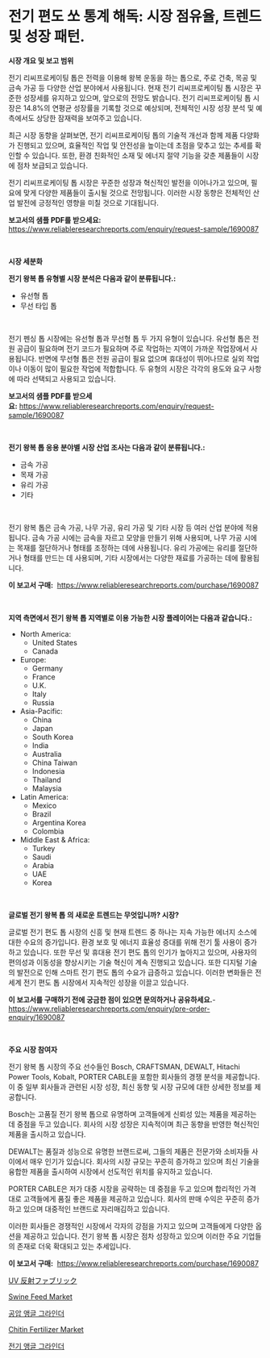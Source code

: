 <p><h1>전기 편도 쏘 통계 해독: 시장 점유율, 트렌드 및 성장 패턴.</h1></p><p><strong>시장 개요 및 보고 범위</strong></p>
<p><p>전기 리씨프로케이팅 톱은 전력을 이용해 왕복 운동을 하는 톱으로, 주로 건축, 목공 및 금속 가공 등 다양한 산업 분야에서 사용됩니다. 현재 전기 리씨프로케이팅 톱 시장은 꾸준한 성장세를 유지하고 있으며, 앞으로의 전망도 밝습니다. 전기 리씨프로케이팅 톱 시장은 14.8%의 연평균 성장률을 기록할 것으로 예상되며, 전체적인 시장 성장 분석 및 예측에서도 상당한 잠재력을 보여주고 있습니다. </p><p>최근 시장 동향을 살펴보면, 전기 리씨프로케이팅 톱의 기술적 개선과 함께 제품 다양화가 진행되고 있으며, 효율적인 작업 및 안전성을 높이는데 초점을 맞추고 있는 추세를 확인할 수 있습니다. 또한, 환경 친화적인 소재 및 에너지 절약 기능을 갖춘 제품들이 시장에 점차 보급되고 있습니다.</p><p>전기 리씨프로케이팅 톱 시장은 꾸준한 성장과 혁신적인 발전을 이어나가고 있으며, 필요에 맞게 다양한 제품들이 출시될 것으로 전망됩니다. 이러한 시장 동향은 전체적인 산업 발전에 긍정적인 영향을 미칠 것으로 기대됩니다.</p></p>
<p><strong>보고서의 샘플 PDF를 받으세요:</strong> <a href="https://www.reliableresearchreports.com/enquiry/request-sample/1690087">https://www.reliableresearchreports.com/enquiry/request-sample/1690087</a></p>
<p>&nbsp;</p>
<p><strong>시장 세분화</strong></p>
<p><strong>전기 왕복 톱 유형별 시장 분석은 다음과 같이 분류됩니다.:</strong></p>
<p><ul><li>유선형 톱</li><li>무선 타입 톱</li></ul></p>
<p>&nbsp;</p>
<p><p>전기 펜싱 톱 시장에는 유선형 톱과 무선형 톱 두 가지 유형이 있습니다. 유선형 톱은 전원 공급이 필요하며 전기 코드가 필요하며 주로 작업하는 지역이 가까운 작업장에서 사용됩니다. 반면에 무선형 톱은 전원 공급이 필요 없으며 휴대성이 뛰어나므로 실외 작업이나 이동이 많이 필요한 작업에 적합합니다. 두 유형의 시장은 각각의 용도와 요구 사항에 따라 선택되고 사용되고 있습니다.</p></p>
<p><strong>보고서의 샘플 PDF를 받으세요:</strong>&nbsp;<a href="https://www.reliableresearchreports.com/enquiry/request-sample/1690087">https://www.reliableresearchreports.com/enquiry/request-sample/1690087</a></p>
<p>&nbsp;</p>
<p><strong> 전기 왕복 톱 응용 분야별 시장 산업 조사는 다음과 같이 분류됩니다.:</strong></p>
<p><ul><li>금속 가공</li><li>목재 가공</li><li>유리 가공</li><li>기타</li></ul></p>
<p>&nbsp;</p>
<p><p>전기 왕복 톱은 금속 가공, 나무 가공, 유리 가공 및 기타 시장 등 여러 산업 분야에 적용됩니다. 금속 가공 시에는 금속을 자르고 모양을 만들기 위해 사용되며, 나무 가공 시에는 목재를 절단하거나 형태를 조정하는 데에 사용됩니다. 유리 가공에는 유리를 절단하거나 형태를 만드는 데 사용되며, 기타 시장에서는 다양한 재료를 가공하는 데에 활용됩니다.</p></p>
<p><strong>이 보고서 구매:</strong>&nbsp; <a href="https://www.reliableresearchreports.com/purchase/1690087">https://www.reliableresearchreports.com/purchase/1690087</a></p>
<p>&nbsp;</p>
<p><strong>지역 측면에서 전기 왕복 톱 지역별로 이용 가능한 시장 플레이어는 다음과 같습니다.:</strong></p>
<p><ul>
    <li>
        North America:
        <ul>
            <li>United States</li>
            <li>Canada</li>
        </ul>
    </li>
    <li>
        Europe:
        <ul>
            <li>Germany</li>
            <li>France</li>
            <li>U.K.</li>
            <li>Italy</li>
            <li>Russia</li>
        </ul>
    </li>
    <li>
        Asia-Pacific:
        <ul>
            <li>China</li>
            <li>Japan</li>
            <li>South Korea</li>
            <li>India</li>
            <li>Australia</li>
            <li>China Taiwan</li>
            <li>Indonesia</li>
            <li>Thailand</li>
            <li>Malaysia</li>
        </ul>
    </li>
    <li>
        Latin America:
        <ul>
            <li>Mexico</li>
            <li>Brazil</li>
            <li>Argentina Korea</li>
            <li>Colombia</li>
        </ul>
    </li>
    <li>
        Middle East & Africa:
        <ul>
            <li>Turkey</li>
            <li>Saudi</li>
            <li>Arabia</li>
            <li>UAE</li>
            <li>Korea</li>
        </ul>
    </li>
    </ul></p>
<p>&nbsp;</p>
<p><strong>글로벌 전기 왕복 톱 의 새로운 트렌드는 무엇입니까? 시장?</strong></p>
<p><p>글로벌 전기 편도 톱 시장의 신흥 및 현재 트렌드 중 하나는 지속 가능한 에너지 소스에 대한 수요의 증가입니다. 환경 보호 및 에너지 효율성 증대를 위해 전기 툴 사용이 증가하고 있습니다. 또한 무선 및 휴대용 전기 편도 톱의 인기가 높아지고 있으며, 사용자의 편의성과 이동성을 향상시키는 기술 혁신이 계속 진행되고 있습니다. 또한 디지털 기술의 발전으로 인해 스마트 전기 편도 톱의 수요가 급증하고 있습니다. 이러한 변화들은 전세계 전기 편도 톱 시장에서 지속적인 성장을 이끌고 있습니다.</p></p>
<p><strong>이 보고서를 구매하기 전에 궁금한 점이 있으면 문의하거나 공유하세요.</strong>- <a href="https://www.reliableresearchreports.com/enquiry/pre-order-enquiry/1690087">https://www.reliableresearchreports.com/enquiry/pre-order-enquiry/1690087</a></p>
<p>&nbsp;</p>
<p><strong>주요 시장 참여자</strong></p>
<p><p>전기 왕복 톱 시장의 주요 선수들인 Bosch, CRAFTSMAN, DEWALT, Hitachi Power Tools, Kobalt, PORTER CABLE을 포함한 회사들의 경쟁 분석을 제공합니다. 이 중 일부 회사들과 관련된 시장 성장, 최신 동향 및 시장 규모에 대한 상세한 정보를 제공합니다.</p><p>Bosch는 고품질 전기 왕복 톱으로 유명하며 고객들에게 신뢰성 있는 제품을 제공하는 데 중점을 두고 있습니다. 회사의 시장 성장은 지속적이며 최근 동향을 반영한 혁신적인 제품을 출시하고 있습니다.</p><p>DEWALT는 품질과 성능으로 유명한 브랜드로써, 그들의 제품은 전문가와 소비자들 사이에서 매우 인기가 있습니다. 회사의 시장 규모는 꾸준히 증가하고 있으며 최신 기술을 융합한 제품을 출시하여 시장에서 선도적인 위치를 유지하고 있습니다.</p><p>PORTER CABLE은 저가 대중 시장을 공략하는 데 중점을 두고 있으며 합리적인 가격대로 고객들에게 품질 좋은 제품을 제공하고 있습니다. 회사의 판매 수익은 꾸준히 증가하고 있으며 대중적인 브랜드로 자리매김하고 있습니다.</p><p>이러한 회사들은 경쟁적인 시장에서 각자의 강점을 가지고 있으며 고객들에게 다양한 옵션을 제공하고 있습니다. 전기 왕복 톱 시장은 점차 성장하고 있으며 이러한 주요 기업들의 존재로 더욱 확대되고 있는 추세입니다.</p></p>
<p><strong>이 보고서 구매:</strong>&nbsp;&nbsp;<a href="https://www.reliableresearchreports.com/purchase/1690087">https://www.reliableresearchreports.com/purchase/1690087</a></p>
<p><p><a href="https://medium.com/@hattietromp/uv%E3%83%AA%E3%83%95%E3%83%AC%E3%82%AF%E3%83%86%E3%82%A3%E3%83%96%E3%83%95%E3%82%A1%E3%83%96%E3%83%AA%E3%83%83%E3%82%AF%E5%B8%82%E5%A0%B4-%E7%AB%B6%E4%BA%89%E5%88%86%E6%9E%90-%E5%B8%82%E5%A0%B4%E5%8B%95%E5%90%91-%E3%81%8A%E3%82%88%E3%81%B32031%E5%B9%B4%E3%81%BE%E3%81%A7%E3%81%AE%E4%BA%88%E6%B8%AC-e660bb461904">UV 反射ファブリック</a></p><p><a href="https://issuu.com/reportprime-2/docs/swine-feed-market-size-2030.pptx">Swine Feed Market</a></p><p><a href="https://github.com/BrettWeberrt8767765/Market-Research-Report-List-1/blob/main/74598857738.md">공압 앵글 그라인더</a></p><p><a href="https://issuu.com/reportprime-2/docs/chitin-fertilizer-market-size-2030.pptx">Chitin Fertilizer Market</a></p><p><a href="https://github.com/nuekbpymrrz5/Market-Research-Report-List-1/blob/main/94729307737.md">전기 앵글 그라인더</a></p></p>
